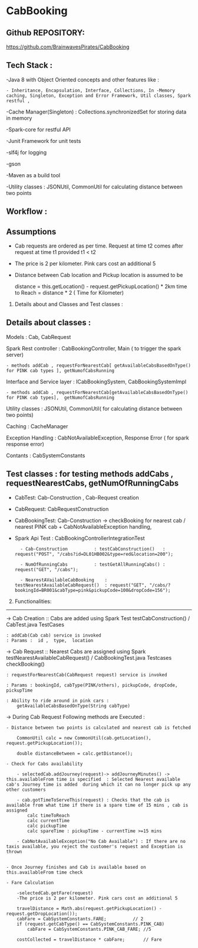 # CabBooking


Github REPOSITORY:
--------------------

https://github.com/BrainwavesPirates/CabBooking

Tech Stack :
-----------

-Java 8 with Object Oriented concepts  and other features like :

	- Inheritance, Encapsulation, Interface, Collections, In -Memory caching, Singleton, Exception and Error Framework, Util classes, Spark restful , 
	
-Cache Manager(Singleton) : Collections.synchronizedSet for storing data in memory

-Spark-core for restful API

-Junit Framework for unit tests

-slf4j for logging

-gson

-Maven as a build tool

-Utility classes : JSONUtil, CommonUtil for calculating distance between two points

Workflow : 
------------

Assumptions
-----------
* Cab requests are ordered as per time. Request at time t2 comes after request at time t1 provided t1 < t2
* The price is 2 per kilometer. Pink cars cost an additional 5 
* Distance between Cab location and Pickup location is assumed to be 

	distance = this.getLocation() - request.getPickupLocation() * 2km
	time to Reach = distance * 2 ( Time for Kilometer)
	
	
1. Details about and Classes and Test classes :

Details about classes :
-----------------------

Models : 		Cab, CabRequest

Spark Rest controller : CabBookingController, Main ( to trigger the spark server)

	- methods addCab , requestForNearestCab[ getAvailableCabsBasedOnType() for PINK cab types ], getNumofCabsRunning
	
	
Interface and Service layer : ICabBookingSystem, CabBookingSystemImpl

	- methods addCab , requestForNearestCab[getAvailableCabsBasedOnType() for PINK cab types],  getNumofCabsRunning
	
Utility classes : 	       JSONUtil, CommonUtil( for calculating distance between two points)

Caching 		:     CacheManager

Exception Handling : 	CabNotAvailableException, Response Error ( for spark response error)

Contants :				CabSystemConstants


Test classes : for testing methods addCabs , requestNearestCabs, getNumOfRunningCabs
------------------------------------------------------------------------------------

- CabTest: 			Cab-Construction , Cab-Request creation

- CabRequest: 			CabRequestConstruction

- CabBookingTest:		Cab-Construction -> checkBooking for nearest cab / nearest PINK cab + CabNotAvailableException handling, 

- Spark Api Test :  	        CabBookingControllerIntegrationTest   

		
		- Cab-Construction 	        : testCabConstruction()   : request("POST", "/cabs?id=DL01HB002&type=red&location=200");
		
		- NumOfRunningCabs 	        : testGetAllRunningCabs() : request("GET", "/cabs");
		
		- NearestAVailableCabBooking 	: testNearestAvailableCabRequest()  : request("GET", "/cabs/?bookingId=BR001&cabType=pink&pickupCode=100&dropCode=156");

2. Functionalities:
---------------------

-> Cab Creation :: Cabs are added using Spark Test testCabConstruction() / CabTest.java TestCases 

	: addCab(Cab cab) service is invoked 
	: Params :  id ,  type,  location
	
-> Cab Request :: Nearest Cabs are assigned using Spark testNearestAvailableCabRequest() /  CabBookingTest.java Testcases checkBooking()

	: requestForNearestCab(CabRequest request) service is invoked

	: Params : bookingId, cabType(PINK/others), pickupCode, dropCode, pickupTime
	
	: Ability to ride around in pink cars : 
		getAvailableCabsBasedOnType(String cabType)
		
-> During Cab Request Following methods are Executed :
 
	- Distance between two points is calculated and nearest cab is fetched 
		
		CommonUtil calc = new CommonUtil(cab.getLocation(), request.getPickupLocation());
		
		double distanceBetween = calc.getDistance();
		
	- Check for Cabs availability
	
		- selectedCab.addJourney(request)-> addJourneyMinutes() -> this.availableFrom time is specified  : Selected Nearest available cab's Journey time is added  during which it can no longer pick up any other customers
		
		- cab.gotTimeToServeThis(request) : Checks that the cab is available from what time if there is a spare time of 15 mins , cab is assigned 
			calc timeToReach
			calc currentTime 
			calc pickupTime
			calc spareTime : pickupTime - currentTime >=15 mins
			
		- CabNotAvailableException("No Cab Available") : If there are no taxis available, you reject the customer's request and Exception is thrown
		
		
	- Once Journey finishes and Cab is available based on this.availableFrom time check
	
	- Fare Calculation 
	
		-selectedCab.getFare(request)
		-The price is 2 per kilometer. Pink cars cost an additional 5 
		
		travelDistance = Math.abs(request.getPickupLocation() - request.getDropLocation());
		cabFare = CabSystemConstants.FARE;			// 2
		if (request.getCabType() == CabSystemConstants.PINK_CAB)
			cabFare = CabSystemConstants.PINK_CAB_FARE;	//5
		
		costCollected = travelDistance * cabFare;		// Fare


